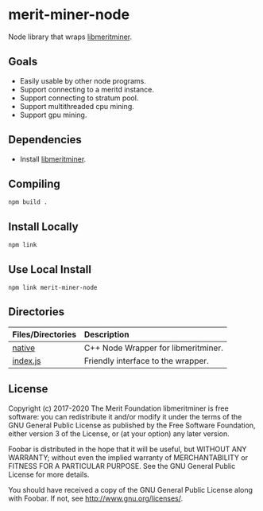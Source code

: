 # merit-miner-node

Node library that wraps [libmeritminer](https://github.com/meritlabs/libmeritminer).

## Goals

- Easily usable by other node programs.
- Support connecting to a meritd instance.
- Support connecting to stratum pool.
- Support multithreaded cpu mining.
- Support gpu mining.

## Dependencies

- Install [libmeritminer](https://github.com/meritlabs/libmeritminer).

## Compiling

`npm build .`

## Install Locally

`npm link`

## Use Local Install

`npm link merit-miner-node`

## Directories

| Files/Directories                      | Description           |
|:---------------------------------------|:----------------------|
| [native](native)                       | C++ Node Wrapper for libmeritminer.|
| [index.js](index.js)                   | Friendly interface to the wrapper.|


## License

Copyright (c) 2017-2020 The Merit Foundation
libmeritminer is free software: you can redistribute it and/or modify
it under the terms of the GNU General Public License as published by
the Free Software Foundation, either version 3 of the License, or
(at your option) any later version.

Foobar is distributed in the hope that it will be useful,
but WITHOUT ANY WARRANTY; without even the implied warranty of
MERCHANTABILITY or FITNESS FOR A PARTICULAR PURPOSE.  See the
GNU General Public License for more details.

You should have received a copy of the GNU General Public License
along with Foobar.  If not, see <http://www.gnu.org/licenses/>.
